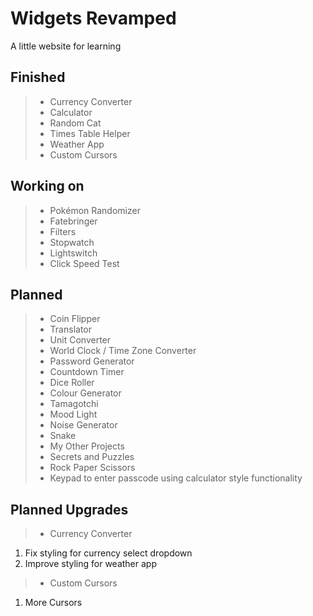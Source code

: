 Widgets Revamped
================

A little website for learning

Finished
--------

> - Currency Converter
> - Calculator
> - Random Cat
> - Times Table Helper
> - Weather App
> - Custom Cursors

Working on
----------

> - Pokémon Randomizer
> - Fatebringer
> - Filters
> - Stopwatch
> - Lightswitch
> - Click Speed Test

Planned
-------

> - Coin Flipper
> - Translator
> - Unit Converter
> - World Clock / Time Zone Converter
> - Password Generator
> - Countdown Timer
> - Dice Roller
> - Colour Generator
> - Tamagotchi
> - Mood Light
> - Noise Generator
> - Snake
> - My Other Projects
> - Secrets and Puzzles
> - Rock Paper Scissors
> - Keypad to enter passcode using calculator style functionality

Planned Upgrades
----------------

> - Currency Converter

  1. Fix styling for currency select dropdown
  2. Improve styling for weather app

> - Custom Cursors

  1. More Cursors
